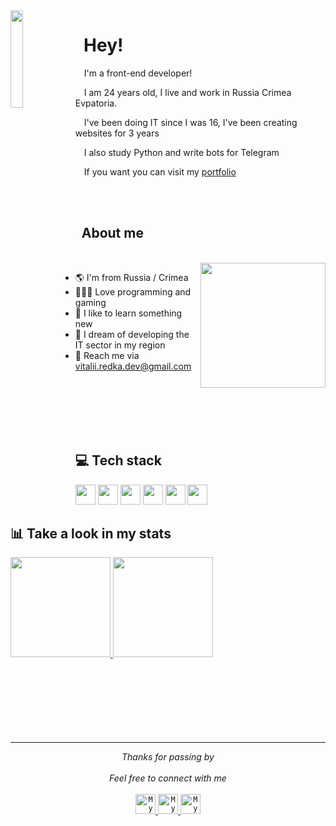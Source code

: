 <img align="left" src="https://78.media.tumblr.com/240efac6cf85bfbc734baf3db4900082/tumblr_p91e6w6mYa1rnbw6mo1_1280.gif" width="20%"/>

# &nbsp; Hey!

&emsp;I'm a front-end developer!

&emsp;I am 24 years old, I live and work in Russia Crimea Evpatoria.

&emsp;I've been doing IT since I was 16, I've been creating websites for 3 years 

&emsp;I also study Python and write bots for Telegram

&emsp;If you want you can visit my [portfolio](https://b4dcat404.github.io/)

<br>
<br>

## &nbsp; About me

<br>

<img src="https://media.giphy.com/media/3o6ggbCzAotIx43ey4/giphy.gif" width="200px" align="right">

- 🌎 I'm from Russia / Crimea
- 👨🏻‍💻 Love programming and gaming
- 🧠 I like to learn something new
- 💭 I dream of developing the IT sector in my region
- 📧 Reach me via vitalii.redka.dev@gmail.com

<br>
<br>
<br>
<br>
<br>

## 💻 Tech stack
<div style="display: inline-block">
<img src="https://github.com/b4dcat404/devicon/blob/master/icons/html5/html5-original.svg" width="32px">
<img src="https://raw.githubusercontent.com/b4dcat404/devicon/2ae2a900d2f041da66e950e4d48052658d850630/icons/css3/css3-original.svg" width="32px">
<img src="https://github.com/b4dcat404/devicon/blob/master/icons/mysql/mysql-original.svg" width="32px">
<img src="https://github.com/b4dcat404/devicon/blob/master/icons/unity/unity-original.svg" width="32px">
<img src="https://github.com/b4dcat404/devicon/blob/master/icons/linux/linux-original.svg" width="32px">
<img src="https://github.com/b4dcat404/devicon/blob/master/icons/python/python-original.svg" width="32px">
</div>

<br>

## 📊 Take a look in my stats

<a href="https://github.com/b4dcat404" >
<img height="160em" src="https://github-readme-stats.vercel.app/api?username=b4dcat404&show_icons=true&bg_color=282A36&title_color=DD6387&icon_color=BD93F9&text_color=fff&border_color=fff" />
<img height="160em" src="https://github-readme-stats.vercel.app/api/top-langs/?username=b4dcat404&layout=compact&bg_color=282A36&title_color=DD6387&icon_color=BD93F9&text_color=fff&border_color=fff" />
</a>

<br>
<br>
<br>
<br>
<br>
<br>
<br>
<br>

---

<p align="center" > 
  <i>Thanks for passing by</i><br><br>
  <i>Feel free to connect with me</i><br><br>
  <a href="https://twitter.com/b4dcat404" target="_blank">
  <code><img alt="My Twitter" width="32" src="https://website-crimea.ru/wp-content/uploads/github/twitter.svg" /></code>
</a>
<a href="https://instagram.com/b4dcat404" target="_blank">
<code><img alt="My Instagram" width="32" src="https://website-crimea.ru/wp-content/uploads/github/instagram.svg" /></code>
</a>
<a href="mailto:vitalii.redka.dev@gmail.com" target="_blank">
<code><img alt="My Mail" width="32" src="https://website-crimea.ru/wp-content/uploads/github/gmail.svg" /></code>
</a>
</p>
